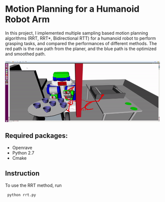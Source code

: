 # Motion Planning for a Humanoid Robot Arm

In this project, I implemented multiple sampling based motion planning algorithms (RRT, RRT*, Bidirectional RTT) for a 
humanoid robot to perform grasping tasks, and compared the performances of different methods. The red path is the raw path from the planer, and the blue path is the optimized and smoothed path. 

<img src="arm_planning.gif" width="550" height="200" />


## Required packages:
 - Openrave
 - Python 2.7
 - Cmake
 
 ## Instruction
To use the RRT method, run 
```python
 python rrt.py
```
